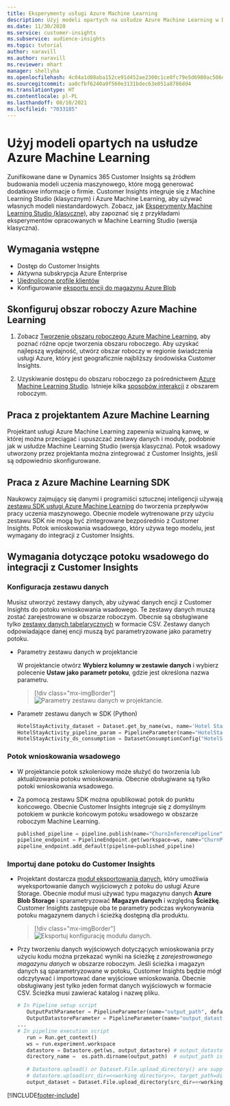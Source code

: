 ```yaml
---
title: Eksperymenty usługi Azure Machine Learning
description: Użyj modeli opartych na usłudze Azure Machine Learning w Dynamics 365 Customer Insights.
ms.date: 11/30/2020
ms.service: customer-insights
ms.subservice: audience-insights
ms.topic: tutorial
author: naravill
ms.author: naravill
ms.reviewer: mhart
manager: shellyha
ms.openlocfilehash: 4c04a1d08aba152ce91d452ae2300c1ce0fc79e5d6980ac506dc40d9914c9fca
ms.sourcegitcommit: aa0cfbf6240a9f560e3131bdec63e051a8786dd4
ms.translationtype: HT
ms.contentlocale: pl-PL
ms.lasthandoff: 08/10/2021
ms.locfileid: "7033185"
---
```

# <a name="use-azure-machine-learning-based-models"></a>Użyj modeli opartych na usłudze Azure Machine Learning

Zunifikowane dane w Dynamics 365 Customer Insights są źródłem budowania modeli uczenia maszynowego, które mogą generować dodatkowe informacje o firmie. Customer Insights integruje się z Machine Learning Studio (klasycznym) i Azure Machine Learning, aby używać własnych modeli niestandardowych. Zobacz, jak [Eksperymenty Machine Learning Studio (klasyczne)](machine-learning-studio-experiments.md), aby zapoznać się z przykładami eksperymentów opracowanych w Machine Learning Studio (wersja klasyczna). 

## <a name="prerequisites"></a>Wymagania wstępne

- Dostęp do Customer Insights
- Aktywna subskrypcja Azure Enterprise
- [Ujednolicone profile klientów](data-unification.md)
- Konfigurowanie [eksportu encji do magazynu Azure Blob](export-azure-blob-storage.md)

## <a name="set-up-azure-machine-learning-workspace"></a>Skonfiguruj obszar roboczy Azure Machine Learning

1. Zobacz [Tworzenie obszaru roboczego Azure Machine Learning](/azure/machine-learning/concept-workspace#-create-a-workspace), aby poznać różne opcje tworzenia obszaru roboczego. Aby uzyskać najlepszą wydajność, utwórz obszar roboczy w regionie świadczenia usługi Azure, który jest geograficznie najbliższy środowiska Customer Insights.

1. Uzyskiwanie dostępu do obszaru roboczego za pośrednictwem [Azure Machine Learning Studio](https://ml.azure.com/). Istnieje kilka [sposobów interakcji](/azure/machine-learning/concept-workspace#tools-for-workspace-interaction) z obszarem roboczym.

## <a name="work-with-azure-machine-learning-designer"></a>Praca z projektantem Azure Machine Learning

Projektant usługi Azure Machine Learning zapewnia wizualną kanwę, w której można przeciągać i upuszczać zestawy danych i moduły, podobnie jak w usłudze Machine Learning Studio (wersja klasyczna). Potok wsadowy utworzony przez projektanta można zintegrować z Customer Insights, jeśli są odpowiednio skonfigurowane. 
   
## <a name="working-with-azure-machine-learning-sdk"></a>Praca z Azure Machine Learning SDK

Naukowcy zajmujący się danymi i programiści sztucznej inteligencji używają [zestawu SDK usługi Azure Machine Learning](/python/api/overview/azure/ml/?preserve-view=true&view=azure-ml-py) do tworzenia przepływów pracy uczenia maszynowego. Obecnie modele wytrenowane przy użyciu zestawu SDK nie mogą być zintegrowane bezpośrednio z Customer Insights. Potok wnioskowania wsadowego, który używa tego modelu, jest wymagany do integracji z Customer Insights.

## <a name="batch-pipeline-requirements-to-integrate-with-customer-insights"></a>Wymagania dotyczące potoku wsadowego do integracji z Customer Insights

### <a name="dataset-configuration"></a>Konfiguracja zestawu danych

Musisz utworzyć zestawy danych, aby używać danych encji z Customer Insights do potoku wnioskowania wsadowego. Te zestawy danych muszą zostać zarejestrowane w obszarze roboczym. Obecnie są obsługiwane tylko [zestawy danych tabelarycznych](/azure/machine-learning/how-to-create-register-datasets#tabulardataset) w formacie CSV. Zestawy danych odpowiadające danej encji muszą być parametryzowane jako parametry potoku.
   
* Parametry zestawu danych w projektancie
   
     W projektancie otwórz **Wybierz kolumny w zestawie danych** i wybierz polecenie **Ustaw jako parametr potoku**, gdzie jest określona nazwa parametru.

     > [!div class="mx-imgBorder"]
     > ![Parametry zestawu danych w projektancie.](media/intelligence-designer-dataset-parameters.png "Parametry zestawu danych w projektancie")
   
* Parametr zestawu danych w SDK (Python)
   
   ```python
   HotelStayActivity_dataset = Dataset.get_by_name(ws, name='Hotel Stay Activity Data')
   HotelStayActivity_pipeline_param = PipelineParameter(name="HotelStayActivity_pipeline_param", default_value=HotelStayActivity_dataset)
   HotelStayActivity_ds_consumption = DatasetConsumptionConfig("HotelStayActivity_dataset", HotelStayActivity_pipeline_param)
   ```

### <a name="batch-inference-pipeline"></a>Potok wnioskowania wsadowego
  
* W projektancie potok szkoleniowy może służyć do tworzenia lub aktualizowania potoku wnioskowania. Obecnie obsługiwane są tylko potoki wnioskowania wsadowego.

* Za pomocą zestawu SDK można opublikować potok do punktu końcowego. Obecnie Customer Insights integruje się z domyślnym potokiem w punkcie końcowym potoku wsadowego w obszarze roboczym Machine Learning.
   
   ```python
   published_pipeline = pipeline.publish(name="ChurnInferencePipeline", description="Published Churn Inference pipeline")
   pipeline_endpoint = PipelineEndpoint.get(workspace=ws, name="ChurnPipelineEndpoint") 
   pipeline_endpoint.add_default(pipeline=published_pipeline)
   ```

### <a name="import-pipeline-data-into-customer-insights"></a>Importuj dane potoku do Customer Insights

* Projektant dostarcza [moduł eksportowania danych](/azure/machine-learning/algorithm-module-reference/export-data), który umożliwia wyeksportowanie danych wyjściowych z potoku do usługi Azure Storage. Obecnie moduł musi używać typu magazynu danych **Azure Blob Storage** i sparametryzować **Magazyn danych** i względną **Ścieżkę**. Customer Insights zastępuje oba te parametry podczas wykonywania potoku magazynem danych i ścieżką dostępną dla produktu.
   > [!div class="mx-imgBorder"]
   > ![Eksportuj konfigurację modułu danych.](media/intelligence-designer-importdata.png "Eksportuj konfigurację modułu danych")
   
* Przy tworzeniu danych wyjściowych dotyczących wnioskowania przy użyciu kodu można przekazać wyniki na ścieżkę z *zarejestrowanego magazynu danych* w obszarze roboczym. Jeśli ścieżka i magazyn danych są sparametryzowane w potoku, Customer Insights będzie mógł odczytywać i importować dane wyjściowe wnioskowania. Obecnie obsługiwany jest tylko jeden format danych wyjściowych w formacie CSV. Ścieżka musi zawierać katalog i nazwę pliku.

   ```python
   # In Pipeline setup script
      OutputPathParameter = PipelineParameter(name="output_path", default_value="HotelChurnOutput/HotelChurnOutput.csv")
      OutputDatastoreParameter = PipelineParameter(name="output_datastore", default_value="workspaceblobstore")
   ...
   # In pipeline execution script
      run = Run.get_context()
      ws = run.experiment.workspace
      datastore = Datastore.get(ws, output_datastore) # output_datastore is parameterized
      directory_name =  os.path.dirname(output_path)  # output_path is parameterized.
      
      # Datastore.upload() or Dataset.File.upload_directory() are supported methods to uplaod the data
      # datastore.upload(src_dir=<<working directory>>, target_path=directory_name, overwrite=False, show_progress=True)
      output_dataset = Dataset.File.upload_directory(src_dir=<<working directory>>, target = (datastore, directory_name)) # Remove trailing "/" from directory_name
   ```


[!INCLUDE[footer-include](../includes/footer-banner.md)]